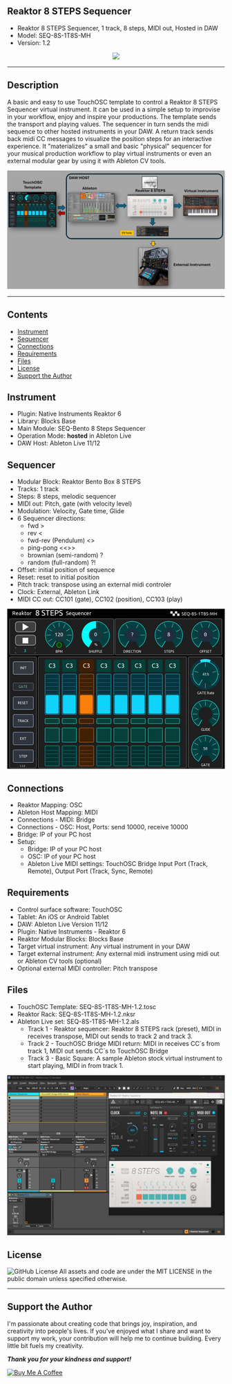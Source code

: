 ## Reaktor 8 STEPS Sequencer
- Reaktor 8 STEPS Sequencer, 1 track, 8 steps, MIDI out, Hosted in DAW
- Model: SEQ-8S-1T8S-MH
- Version: 1.2

<div align="center"> 
<img src="images/img3.gif" >
</div>

---

## Description
A basic and easy to use TouchOSC template to control a Reaktor 8 STEPS Sequencer virtual instrument. It can be used in a simple setup to improvise in your workflow, enjoy and inspire your productions. The template sends the transport and playing values. The sequencer in turn sends the midi sequence to other hosted instruments in your DAW.  A return track sends back midi CC messages to visualize the position steps for an interactive experience. It "materializes" a small and basic "physical" sequencer for your musical production workflow to play virtual instruments or even an external modular gear by using it with Ableton CV tools.

<div align="center"> 
<img src="images/img1.jpg" >
</div>

---

## Contents
- [Instrument](#instrument)
- [Sequencer](#sequencer)
- [Connections](#connections)
- [Requirements](#requirements)
- [Files](#files)
- [License](#license)
- [Support the Author](#support-the-author)


## Instrument
- Plugin: Native Instruments Reaktor 6 
- Library: Blocks Base
- Main Module: SEQ-Bento 8 Steps Sequencer
- Operation Mode:  **hosted** in Ableton Live
- DAW Host:  Ableton Live 11/12

## Sequencer
- Modular Block: Reaktor Bento Box 8 STEPS
- Tracks: 1 track 
- Steps: 8 steps, melodic sequencer
- MIDI out: Pitch, gate (with velocity level)
- Modulation: Velocity, Gate time, Glide
- 6 Sequencer directions: 
	- fwd > 
	- rev < 
	- fwd-rev (Pendulum) <>
	- ping-pong <<>> 
	- brownian (semi-random) ?
	- random (full-random) ?!
- Offset: initial position of sequence
- Reset: reset to initial position 
- Pitch track: transpose using an external midi controler
- Clock: External, Ableton Link 
- MIDI CC out: CC101 (gate), CC102 (position), CC103 (play)

<div align="center"> 
<img src="images/img4.jpg" >
</div>

## Connections
- Reaktor Mapping: OSC
- Ableton Host Mapping:  MIDI
- Connections - MIDI: Bridge
- Connections - OSC: Host, Ports: send 10000, receive 10000
- Bridge: IP of your PC host
- Setup: 
	- Bridge: IP of your PC host
	- OSC: IP of your PC host
	- Ableton Live MIDI settings: TouchOSC Bridge Input Port (Track, Remote), Output Port (Track, Sync, Remote)

## Requirements
- Control surface software: TouchOSC
- Tablet: An iOS or Android Tablet
- DAW: Ableton Live Version 11/12
- Plugin: Native Instruments - Reaktor 6
- Reaktor Modular Blocks: Blocks Base
- Target virtual instrument: Any virtual instrument in your DAW
- Target external instrument:  Any external midi instrument using midi out or Ableton CV tools (optional)
- Optional external MIDI controller: Pitch transpose

## Files
- TouchOSC Template: SEQ-8S-1T8S-MH-1.2.tosc
- Reaktor Rack:      SEQ-8S-1T8S-MH-1.2.nksr
- Ableton Live set:  SEQ-8S-1T8S-MH-1.2.als
	- Track 1 - Reaktor sequencer: Reaktor 8 STEPS rack (preset), MIDI in receives transpose, MIDI out sends to track 2 and track 3.
	- Track 2 - TouchOSC Bridge MIDI return: MIDI in receives CC´s from track 1, MIDI out sends CC´s to TouchOSC Bridge 
	- Track 3 - Basic Square: A sample Ableton stock virtual instrument to start playing, MIDI in from track 1. 

<div align="center"> 
<img src="images/img2.jpg" >
</div>

## License
![GitHub License](https://img.shields.io/github/license/murry61/touchosc-reaktor-8steps)
All assets and code are under the MIT LICENSE in the public domain unless specified otherwise.

---

## Support the Author
<p> 
I'm passionate about creating code that brings joy, inspiration, and creativity into people's lives. If you've enjoyed what I share and want to support my work, your contribution will help me to continue building. Every little bit fuels my creativity.
</p>

**_Thank you for your kindness and support!_** 

<a href="https://www.buymeacoffee.com/r1c4rd0" target="_blank"><img src="https://www.buymeacoffee.com/assets/img/custom_images/orange_img.png" alt="Buy Me A Coffee" style="height: 41px !important;width: 174px !important;box-shadow: 0px 3px 2px 0px rgba(190, 190, 190, 0.5) !important;-webkit-box-shadow: 0px 3px 2px 0px rgba(190, 190, 190, 0.5) !important;" ></a>
